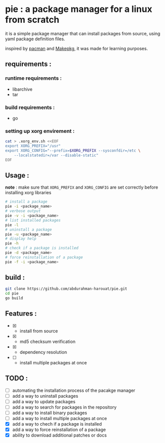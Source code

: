 # pie : a package manager for a linux from scratch

it is a simple package manager that can install packages from source, using yaml package definition files.

inspired by [pacman](https://wiki.archlinux.org/title/Pacman) and [Makepkg](https://wiki.archlinux.org/title/Makepkg), it was made for learning purposes.

## requirements :

### runtime requirements :

- libarchive
- tar

### build requirements :

- go

### setting up xorg envirement :

```bash
cat > .xorg_env.sh <<EOF
export XORG_PREFIX="/usr"
export XORG_CONFIG="--prefix=$XORG_PREFIX --sysconfdir=/etc \
    --localstatedir=/var --disable-static"
EOF
```

## Usage :

**note** : make sure that `XORG_PREFIX` and `XORG_CONFIG` are set correctly before installing xorg libraries

```bash
# install a package
pie -i <package_name>
# verbose output
pie -v -i <package_name>
# list installed packages
pie -l
# uninstall a package
pie -u <package_name>
# display help
pie -h
# check if a package is installed
pie -d <package_name>
# force reinstallation of a package
pie -f -i <package_name>
```

## build :

```bash
git clone https://github.com/abdurahman-harouat/pie.git
cd pie
go build
```

## Features :

- [x] - install from source
- [x] - md5 checksum verification
- [x] - dependency resolution
- [ ] - install multiple packages at once

## TODO :

- [ ] automating the installation process of the pacakge manager
- [ ] add a way to uninstall packages
- [ ] add a way to update packages
- [ ] add a way to search for packages in the repository
- [ ] add a way to install binary packages
- [ ] add a way to install multiple packages at once
- [x] add a way to chech if a package is installed
- [x] add a way to force reinstallation of a package
- [x] ability to download additional patches or docs
